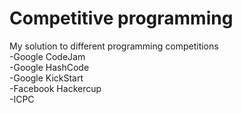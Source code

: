 # Competitive programming

My solution to different programming competitions<br>
-Google CodeJam<br>
-Google HashCode<br>
-Google KickStart<br>
-Facebook Hackercup<br>
-ICPC<br>
